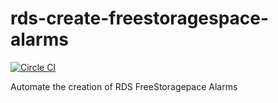 # rds-create-freestoragespace-alarms

[![Circle CI](https://circleci.com/gh/percolate/rds-create-freestoragespace-alarms.svg?style=svg)](https://circleci.com/gh/percolate/rds-create-freestoragespace-alarms)

Automate the creation of RDS FreeStoragepace Alarms
